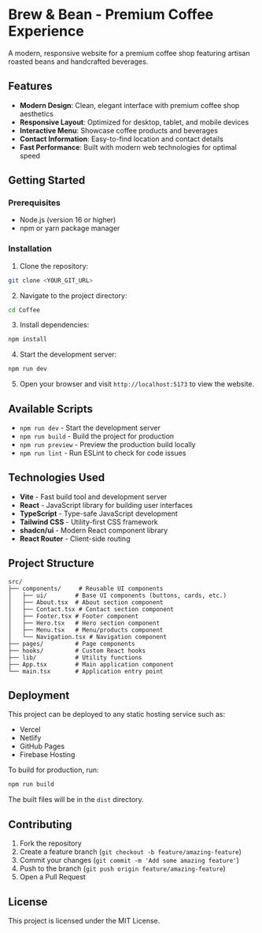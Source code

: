 # Brew & Bean - Premium Coffee Experience

A modern, responsive website for a premium coffee shop featuring artisan roasted beans and handcrafted beverages.

## Features

- **Modern Design**: Clean, elegant interface with premium coffee shop aesthetics
- **Responsive Layout**: Optimized for desktop, tablet, and mobile devices
- **Interactive Menu**: Showcase coffee products and beverages
- **Contact Information**: Easy-to-find location and contact details
- **Fast Performance**: Built with modern web technologies for optimal speed

## Getting Started

### Prerequisites

- Node.js (version 16 or higher)
- npm or yarn package manager

### Installation

1. Clone the repository:
```sh
git clone <YOUR_GIT_URL>
```

2. Navigate to the project directory:
```sh
cd Coffee
```

3. Install dependencies:
```sh
npm install
```

4. Start the development server:
```sh
npm run dev
```

5. Open your browser and visit `http://localhost:5173` to view the website.

## Available Scripts

- `npm run dev` - Start the development server
- `npm run build` - Build the project for production
- `npm run preview` - Preview the production build locally
- `npm run lint` - Run ESLint to check for code issues

## Technologies Used

- **Vite** - Fast build tool and development server
- **React** - JavaScript library for building user interfaces
- **TypeScript** - Type-safe JavaScript development
- **Tailwind CSS** - Utility-first CSS framework
- **shadcn/ui** - Modern React component library
- **React Router** - Client-side routing

## Project Structure

```
src/
├── components/     # Reusable UI components
│   ├── ui/        # Base UI components (buttons, cards, etc.)
│   ├── About.tsx  # About section component
│   ├── Contact.tsx # Contact section component
│   ├── Footer.tsx # Footer component
│   ├── Hero.tsx   # Hero section component
│   ├── Menu.tsx   # Menu/products component
│   └── Navigation.tsx # Navigation component
├── pages/         # Page components
├── hooks/         # Custom React hooks
├── lib/           # Utility functions
├── App.tsx        # Main application component
└── main.tsx       # Application entry point
```

## Deployment

This project can be deployed to any static hosting service such as:

- Vercel
- Netlify
- GitHub Pages
- Firebase Hosting

To build for production, run:
```sh
npm run build
```

The built files will be in the `dist` directory.

## Contributing

1. Fork the repository
2. Create a feature branch (`git checkout -b feature/amazing-feature`)
3. Commit your changes (`git commit -m 'Add some amazing feature'`)
4. Push to the branch (`git push origin feature/amazing-feature`)
5. Open a Pull Request

## License

This project is licensed under the MIT License.
